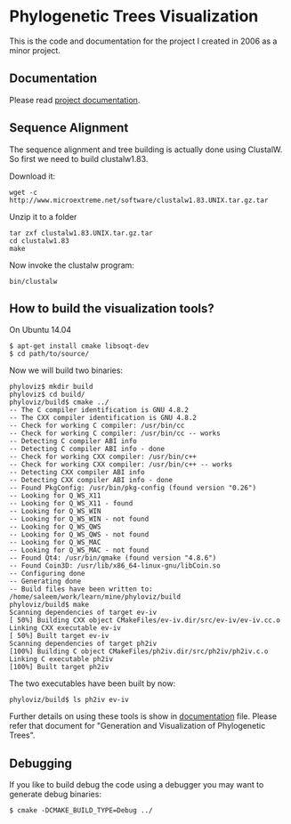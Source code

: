 # Phylogenetic Trees Visualization

This is the code and documentation for the project I created in 2006 as a minor project.

## Documentation

Please read [project documentation](doc/README.md).

## Sequence Alignment

The sequence alignment and tree building is actually done using ClustalW. So first we need to build clustalw1.83.

Download it:

    wget -c http://www.microextreme.net/software/clustalw1.83.UNIX.tar.gz.tar

Unzip it to a folder

    tar zxf clustalw1.83.UNIX.tar.gz.tar
	cd clustalw1.83
	make

Now invoke the clustalw program:

	bin/clustalw

## How to build the visualization tools?

On Ubuntu 14.04

    $ apt-get install cmake libsoqt-dev
    $ cd path/to/source/

Now we will build two binaries:

    phyloviz$ mkdir build
    phyloviz$ cd build/
    phyloviz/build$ cmake ../
    -- The C compiler identification is GNU 4.8.2
    -- The CXX compiler identification is GNU 4.8.2
    -- Check for working C compiler: /usr/bin/cc
    -- Check for working C compiler: /usr/bin/cc -- works
    -- Detecting C compiler ABI info
    -- Detecting C compiler ABI info - done
    -- Check for working CXX compiler: /usr/bin/c++
    -- Check for working CXX compiler: /usr/bin/c++ -- works
    -- Detecting CXX compiler ABI info
    -- Detecting CXX compiler ABI info - done
    -- Found PkgConfig: /usr/bin/pkg-config (found version "0.26") 
    -- Looking for Q_WS_X11
    -- Looking for Q_WS_X11 - found
    -- Looking for Q_WS_WIN
    -- Looking for Q_WS_WIN - not found
    -- Looking for Q_WS_QWS
    -- Looking for Q_WS_QWS - not found
    -- Looking for Q_WS_MAC
    -- Looking for Q_WS_MAC - not found
    -- Found Qt4: /usr/bin/qmake (found version "4.8.6") 
    -- Found Coin3D: /usr/lib/x86_64-linux-gnu/libCoin.so  
    -- Configuring done
    -- Generating done
    -- Build files have been written to: /home/saleem/work/learn/mine/phyloviz/build
    phyloviz/build$ make
    Scanning dependencies of target ev-iv
    [ 50%] Building CXX object CMakeFiles/ev-iv.dir/src/ev-iv/ev-iv.cc.o
    Linking CXX executable ev-iv
    [ 50%] Built target ev-iv
    Scanning dependencies of target ph2iv
    [100%] Building C object CMakeFiles/ph2iv.dir/src/ph2iv/ph2iv.c.o
    Linking C executable ph2iv
    [100%] Built target ph2iv

The two executables have been built by now:

    phyloviz/build$ ls ph2iv ev-iv

Further details on using these tools is show in [documentation](doc/index.asciidoc) file. Please refer that document for "Generation and Visualization of Phylogenetic Trees".


## Debugging

If you like to build debug the code using a debugger you may want to generate debug binaries:

    $ cmake -DCMAKE_BUILD_TYPE=Debug ../

